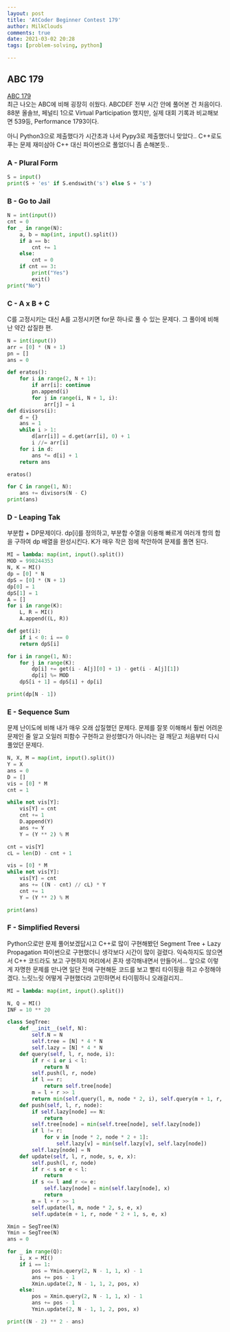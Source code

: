 ```yaml
---
layout: post
title: 'AtCoder Beginner Contest 179'
author: MilkClouds
comments: true
date: 2021-03-02 20:28
tags: [problem-solving, python]

---
```


## ABC 179    

[ABC 179](https://atcoder.jp/contests/abc179)  
최근 나오는 ABC에 비해 굉장히 쉬웠다. ABCDEF 전부 시간 안에 풀어본 건 처음이다.  
88분 올솔브, 페널티 1으로 Virtual Participation 했지만, 실제 대회 기록과 비교해보면 539등, Performance 1793이다.  

아니 Python3으로 제출했다가 시간초과 나서 Pypy3로 제출했더니 맞았다.. C++로도 푸는 문제 재미삼아 C++ 대신 파이썬으로 풀었더니 좀 손해본듯..



### A - Plural Form


```py
S = input()
print(S + 'es' if S.endswith('s') else S + 's')
```


### B - Go to Jail  


```py
N = int(input())
cnt = 0
for _ in range(N):
    a, b = map(int, input().split())
    if a == b:
        cnt += 1
    else:
        cnt = 0
    if cnt == 3:
        print("Yes")
        exit()
print("No")
```

### C - A x B + C  
C를 고정시키는 대신 A를 고정시키면 for문 하나로 풀 수 있는 문제다. 그 풀이에 비해 난 약간 삽질한 편.   

```py
N = int(input())
arr = [0] * (N + 1)
pn = []
ans = 0

def eratos():
    for i in range(2, N + 1):
        if arr[i]: continue
        pn.append(i)
        for j in range(i, N + 1, i):
            arr[j] = i
def divisors(i):
    d = {}
    ans = 1
    while i > 1:
        d[arr[i]] = d.get(arr[i], 0) + 1
        i //= arr[i]
    for i in d:
        ans *= d[i] + 1
    return ans

eratos()

for C in range(1, N):
    ans += divisors(N - C)
print(ans)
```

### D - Leaping Tak      
부분합 + DP문제이다. dp[i]를 정의하고, 부분합 수열을 이용해 빠르게 여러개 항의 합을 구하여 dp 배열을 완성시킨다. K가 매우 작은 점에 착안하여 문제를 풀면 된다.  

```py
MI = lambda: map(int, input().split())
MOD = 998244353
N, K = MI()
dp = [0] * N
dpS = [0] * (N + 1)
dp[0] = 1
dpS[1] = 1
A = []
for i in range(K):
    L, R = MI()
    A.append((L, R))

def get(i):
    if i < 0: i == 0
    return dpS[i]

for i in range(1, N):
    for j in range(K):
        dp[i] += get(i - A[j][0] + 1) - get(i - A[j][1])
        dp[i] %= MOD
    dpS[i + 1] = dpS[i] + dp[i]

print(dp[N - 1])
```

### E - Sequence Sum  

문제 난이도에 비해 내가 매우 오래 삽질했던 문제다.  문제를 잘못 이해해서 훨씬 어려운 문제인 줄 알고 오일러 피함수 구현하고 완성했다가 아니라는 걸 깨닫고 처음부터 다시 풀었던 문제다.  

```py
N, X, M = map(int, input().split())
Y = X
ans = 0
D = []
vis = [0] * M
cnt = 1

while not vis[Y]:
    vis[Y] = cnt
    cnt += 1
    D.append(Y)
    ans += Y
    Y = (Y ** 2) % M

cnt = vis[Y]
cL = len(D) - cnt + 1

vis = [0] * M
while not vis[Y]:
    vis[Y] = cnt
    ans += ((N - cnt) // cL) * Y
    cnt += 1
    Y = (Y ** 2) % M

print(ans)
```

### F - Simplified Reversi    
Python으로만 문제 풀어보겠답시고 C++로 많이 구현해봤던 Segment Tree + Lazy Propagation 파이썬으로 구현했더니 생각보다 시간이 많이 걸렸다. 익숙하지도 않으면서 C++ 코드라도 보고 구현하지 머리에서 혼자 생각해내면서 만들어서...
앞으로 이렇게 자명한 문제를 만나면 일단 전에 구현해둔 코드를 보고 빨리 타이핑을 하고 수정해야겠다. 느릿느릿 어떻게 구현했더라 고민하면서 타이핑하니 오래걸리지..

```py
MI = lambda: map(int, input().split())

N, Q = MI()
INF = 10 ** 20

class SegTree:
    def __init__(self, N):
        self.N = N
        self.tree = [N] * 4 * N
        self.lazy = [N] * 4 * N
    def query(self, l, r, node, i):
        if r < i or i < l:
            return N
        self.push(l, r, node)
        if l == r:
            return self.tree[node]
        m = l + r >> 1
        return min(self.query(l, m, node * 2, i), self.query(m + 1, r, node * 2 + 1, i))
    def push(self, l, r, node):
        if self.lazy[node] == N:
            return
        self.tree[node] = min(self.tree[node], self.lazy[node])
        if l != r:
            for v in [node * 2, node * 2 + 1]:
                self.lazy[v] = min(self.lazy[v], self.lazy[node])
        self.lazy[node] = N
    def update(self, l, r, node, s, e, x):
        self.push(l, r, node)
        if r < s or e < l:
            return
        if s <= l and r <= e:
            self.lazy[node] = min(self.lazy[node], x)
            return
        m = l + r >> 1
        self.update(l, m, node * 2, s, e, x)
        self.update(m + 1, r, node * 2 + 1, s, e, x)

Xmin = SegTree(N)
Ymin = SegTree(N)
ans = 0

for _ in range(Q):
    i, x = MI()
    if i == 1:
        pos = Ymin.query(2, N - 1, 1, x) - 1
        ans += pos - 1
        Xmin.update(2, N - 1, 1, 2, pos, x)
    else:
        pos = Xmin.query(2, N - 1, 1, x) - 1
        ans += pos - 1
        Ymin.update(2, N - 1, 1, 2, pos, x)

print((N - 2) ** 2 - ans)
```
